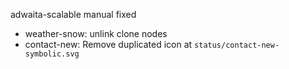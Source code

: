 adwaita-scalable manual fixed
- weather-snow: unlink clone nodes
- contact-new: Remove duplicated icon at `status/contact-new-symbolic.svg`
